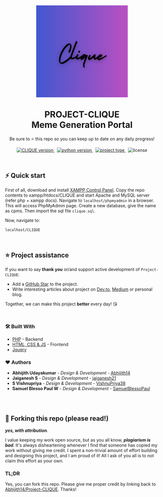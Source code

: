 <p align="center">
<img src='assets/images/clique_logo.png' align="center" width=300>
</p>
<h1 align="center">
  PROJECT-CLIQUE<br>Meme Generation Portal
</h1>

<p align="center">
  Be sure to ⭐ this repo so you can keep up to date on any daily progress!
</p>

<p align="center">
<a href="https://github.com/Abhijith14/Project-CLIQUE" target="_blank">
    <img src="https://img.shields.io/badge/version-v2.0-blue?style=for-the-badge&logo=none" alt="CLIQUE version" />
</a>&nbsp;
<a href="https://www.python.org/" target="_blank">
    <img src="https://img.shields.io/badge/PYTHON-3.6+-00ADD8?style=for-the-badge&logo=python" alt="python version" />
</a>&nbsp;
<a href="https://github.com/Abhijith14/Project-CLIQUE" target="_blank">
    <img src="https://img.shields.io/badge/Project Type-Website-success?style=for-the-badge&logo=none" alt="project type" />
</a>&nbsp;
<img src="https://img.shields.io/badge/license-Apache v2.0-red?style=for-the-badge&logo=none" alt="license" />
</p>

<br>

## ⚡️ Quick start

First of all, download and install [XAMPP Control Panel](https://www.apachefriends.org). Copy the repo contents to xampp/htdocs/CLIQUE and start Apache and MySQL server (refer php + xampp docs). Navigate to `localhost/phpmyadmin` in a browser. This will access PhpMyAdmin page. Create a new database, give the name as cpms. Then import the sql file 
`clique.sql`.

Now, navigate to:

```bash
localhost/CLIQUE
```

<br>

## ⭐️ Project assistance

If you want to say **thank you** or/and support active development of `Project-CLIQUE`:

- Add a [GitHub Star](https://github.com/Abhijith14/Project-CLIQUE) to the project.
- Write interesting articles about project on [Dev.to](https://dev.to/), [Medium](https://medium.com/) or personal blog.

Together, we can make this project **better** every day! 😘

<br>

### 🛠️ Built With

- [PHP](https://www.php.net) - Backend
- [HTML, CSS & JS]() - Frontend
- [Jquery]()

### ❤️ Authors

- **Abhijith Udayakumar** - *Design & Development* - [Abhijith14](https://github.com/Abhijith14)
- **Jaiganesh S** - *Design & Development* - [jaiganesh21](https://github.com/jaiganesh21)
- **S Vishnupriya** - *Design & Development* - [VishnuPriya38](https://github.com/VishnuPriya38)
- **Samuel Blesso Paul W** - *Design & Development* - [SamuelBlessoPaul](https://github.com/SamuelBlessoPaul)

<br>
<br>

## 🚨 Forking this repo (please read!)

_**yes, with attribution**_.

I value keeping my work open source, but as you all know, _**plagiarism is bad**_. It's always disheartening whenever I find that someone has copied my work without giving me credit. I spent a non-trivial amount of effort building and designing this project, and I am proud of it! All I ask of you all is to not claim this effort as your own.

### TL;DR

Yes, you can fork this repo. Please give me proper credit by linking back to [Abhijith14/Project-CLIQUE](https://github.com/Abhijith14/Project-CLIQUE). Thanks!
